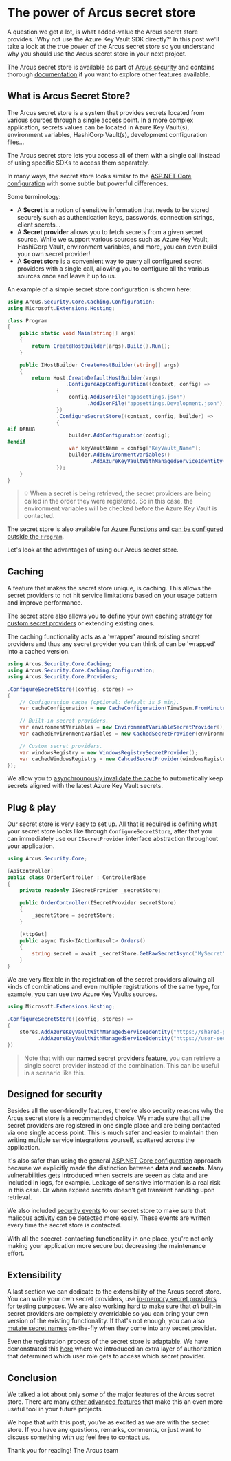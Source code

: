 # The power of Arcus secret store

A question we get a lot, is what added-value the Arcus secret store provides. 'Why not use the Azure Key Vault SDK directly?'
In this post we'll take a look at the true power of the Arcus secret store so you understand why you should use the Arcus secret store in your next project.

The Arcus secret store is available as part of [Arcus security](https://github.com/arcus-azure/arcus.security) and contains thorough [documentation](https://security.arcus-azure.net/) if you want to explore other features available.

## What is Arcus Secret Store?

The Arcus secret store is a system that provides secrets located from various sources through a single access point. In a more complex application, secrets values can be located in Azure Key Vault(s), environment variables, HashiCorp Vault(s), development configuration files...

The Arcus secret store lets you access all of them with a single call instead of using specific SDKs to access them separately.

In many ways, the secret store looks similar to the [ASP.NET Core configuration](https://docs.microsoft.com/en-us/aspnet/core/fundamentals/configuration/) with some subtle but powerful differences.

Some terminology:
* A **Secret** is a notion of sensitive information that needs to be stored securely such as authentication keys, passwords, connection strings, client secrets...
* A **Secret provider** allows you to fetch secrets from a given secret source. While we support various sources such as Azure Key Vault, HashiCorp Vault, environment variables, and more, you can even build your own secret provider!
* A **Secret store** is a convenient way to query all configured secret providers with a single call, allowing you to configure all the various sources once and leave it up to us.

An example of a simple secret store configuration is shown here:

```csharp
using Arcus.Security.Core.Caching.Configuration;
using Microsoft.Extensions.Hosting;

class Program
{
    public static void Main(string[] args)
    {
        return CreateHostBuilder(args).Build().Run();
    }

    public IHostBuilder CreateHostBuilder(string[] args)
    {
        return Host.CreateDefaultHostBuilder(args)
                   .ConfigureAppConfiguration((context, config) => 
                {
                    config.AddJsonFile("appsettings.json")
                          .AddJsonFile("appsettings.Development.json");
                })
                .ConfigureSecretStore((context, config, builder) =>
                {
#if DEBUG
                    builder.AddConfiguration(config);
#endif
                    var keyVaultName = config["KeyVault_Name"];
                    builder.AddEnvironmentVariables()
                           .AddAzureKeyVaultWithManagedServiceIdentity($"https://{keyVaultName}.vault.azure.net");
                });
    }
} 
```

> 💡 When a secret is being retrieved, the secret providers are being called in the order they were registered. So in this case, the environment variables will be checked before the Azure Key Vault is contacted.

The secret store is also available for [Azure Functions](https://security.arcus-azure.net/features/secret-store/#using-secret-store-within-azure-functions) and [can be configured outside the `Program`](https://security.arcus-azure.net/features/secret-store/#configuring-secret-store-without-net-host-builder).

Let's look at the advantages of using our Arcus secret store.

## Caching

A feature that makes the secret store unique, is caching. This allows the secret providers to not hit service limitations based on your usage pattern and improve performance.

The secret store also allows you to define your own caching strategy for [custom secret providers](https://security.arcus-azure.net/features/secret-store/create-new-secret-provider) or extending existing ones.

The caching functionality acts as a 'wrapper' around existing secret providers and thus any secret provider you can think of can be 'wrapped' into a cached version.

```csharp
using Arcus.Security.Core.Caching;
using Arcus.Security.Core.Caching.Configuration;
using Arcus.Security.Core.Providers;

.ConfigureSecretStore((config, stores) =>
{
    // Configuration cache (optional: default is 5 min).
    var cacheConfiguration = new CacheConfiguration(TimeSpan.FromMinutes(10));

    // Built-in secret providers.
    var environmentVariables = new EnvironmentVariableSecretProvider();
    var cachedEnvironmentVariables = new CachedSecretProvider(environmentVariables, cacheConfiguration);

    // Custom secret providers.
    var windowsRegistry = new WindowsRegistrySecretProvider();
    var cachedWindowsRegistry = new CahcedSecretProvider(windowsRegistry, CacheConfiguration.Default);
});
```

We allow you to [asynchrounously invalidate the cache](https://background-jobs.arcus-azure.net/features/security/auto-invalidate-secrets) to automatically keep secrets aligned with the latest Azure Key Vault secrets. 

## Plug & play

Our secret store is very easy to set up. All that is required is defining what your secret store looks like through `ConfigureSecretStore`, after that you can immediately use our `ISecretProvider` interface abstraction throughout your application.

```csharp
using Arcus.Security.Core;

[ApiController]
public class OrderController : ControllerBase
{
    private readonly ISecretProvider _secretStore;

    public OrderController(ISecretProvider secretStore)
    {
        _secretStore = secretStore;
    }

    [HttpGet]
    public async Task<IActionResult> Orders()
    {
        string secret = await _secretStore.GetRawSecretAsync("MySecret");
    }
}
```

We are very flexible in the registration of the secret providers allowing all kinds of combinations and even multiple registrations of the same type, for example, you can use two Azure Key Vaults sources.

```csharp
using Microsoft.Extensions.Hosting;

.ConfigureSecretStore((config, stores) =>
{
    stores.AddAzureKeyVaultWithManagedServiceIdentity("https://shared-platform.vault.azure.net")
          .AddAzureKeyVaultWithManagedServiceIdentity("https://user-secrets.vault.azure.net"); 
})
```

> Note that with our [named secret providers feature](https://security.arcus-azure.net/features/secret-store/named-secret-providers), you can retrieve a single secret provider instead of the combination. This can be useful in a scenario like this.

## Designed for security

Besides all the user-friendly features, there're also security reasons why the Arcus secret store is a recommended choice. We made sure that all the secret providers are registered in one single place and are being contacted via one single access point. This is much safer and easier to maintain then writing multiple service integrations yourself, scattered across the application. 

It's also safer than using the general [ASP.NET Core configuration](https://docs.microsoft.com/en-us/aspnet/core/fundamentals/configuration/) approach because we explicitly made the distinction between **data** and **secrets**. Many vulnerabilities gets introduced when secrets are seeen as data and are included in logs, for example. Leakage of sensitive information is a real risk in this case. Or when expired secrets doesn't get transient handling upon retrieval.

We also included [security events](https://security.arcus-azure.net/features/secret-store/#include-security-auditing) to our secret store to make sure that malicous activity can be detected more easily. These events are written every time the secret store is contacted.

With all the scecret-contacting functionality in one place, you're not only making your application more secure but decreasing the maintenance effort.

## Extensibility

A last section we can dedicate to the extensibility of the Arcus secret store. You can write your own secret providers, use [in-memory secret providers](https://github.com/arcus-azure/arcus.testing/blob/master/docs/features/inmemory-secret-provider.md) for testing purposes. We are also working hard to make sure that *all* built-in secret providers are completely overridable so you can bring your own version of the existing functionality. If that's not enough, you can also [mutate secret names](https://security.arcus-azure.net/features/secret-store/create-new-secret-provider#adding-secret-name-mutation-before-looking-up-secret) on-the-fly when they come into any secret provider.

Even the registration process of the secret store is adaptable. We have demonstrated this [here](https://www.codit.eu/blog/role-based-authorization-low-level-customization-arcus-secret-store/) where we introduced an extra layer of authorization that determined which user role gets to access which secret provider.

## Conclusion

We talked a lot about only *some* of the major features of the Arcus secret store. There are many [other advanced features](https://security.arcus-azure.net/features/secret-store/) that make this an even more useful tool in your future projects.

We hope that with this post, you're as excited as we are with the secret store.
If you have any questions, remarks, comments, or just want to discuss something with us; feel free to [contact us](https://github.com/arcus-azure/arcus.security/issues/new/choose).

Thank you for reading!
The Arcus team
